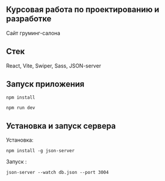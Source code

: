 ## Курсовая работа по проектированию и разработке 
Сайт груминг-салона

## Стек
React, Vite, Swiper, Sass, JSON-server


## Запуск приложения

```
npm install

npm run dev
```

## Установка и запуск сервера

Установка:

```
npm install -g json-server
```

Запуск :

```
json-server --watch db.json --port 3004
```
